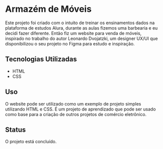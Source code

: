 <html>
  <body>
    <h1>Armazém de Móveis</h1>
    <p>Este projeto foi criado com o intuito de treinar os ensinamentos dados na plataforma de estudos Alura, durante as aulas fizemos uma barbearia e eu decidi fazer diferente. Então fiz um website para venda de móveis, inspirado no trabalho do autor Leonardo Dvojatzki, um designer UX/UI que disponibilizou o seu projeto no Figma para estudo e inspiração.</p>
    <h2>Tecnologias Utilizadas</h2>
    <ul>
      <li>HTML</li>
      <li>CSS</li>
    </ul>
    <h2>Uso</h2>
    <p>O website pode ser utilizado como um exemplo de projeto simples utilizando HTML e CSS. É um projeto de aprendizado que pode ser usado como base para a criação de     outros projetos de comércio eletrônico.</p>
    <h2>Status</h2>
    <p>O projeto está concluído.</p>
  </body>
</html>

